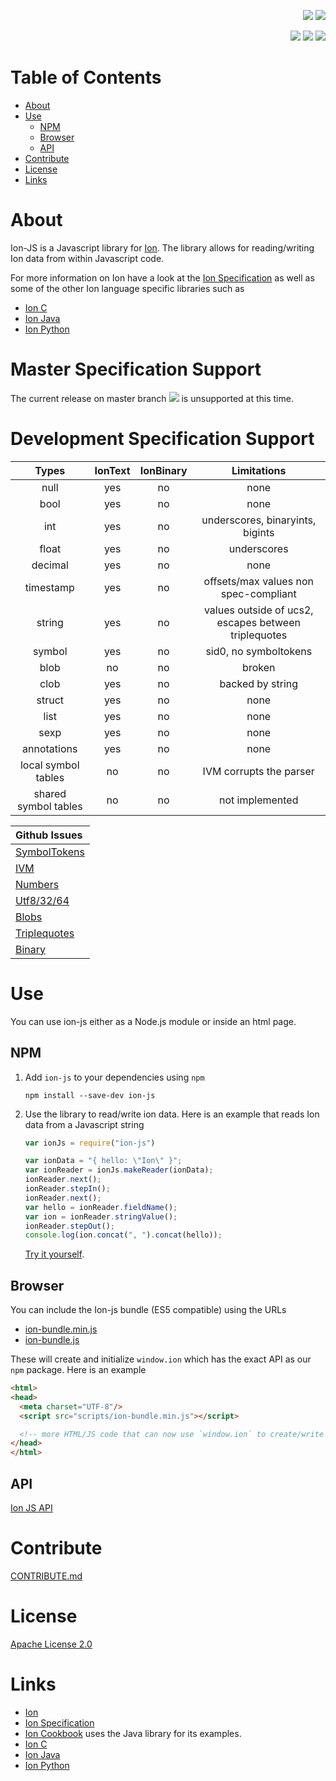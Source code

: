 <p align="right">
 <a title="npm-version" href="https://www.npmjs.com/package/ion-js"><img src="https://img.shields.io/npm/v/ion-js.svg"/></a>
 <a title="license" href="https://github.com/amzn/ion-js/blob/master/LICENSE"><img src="https://img.shields.io/hexpm/l/plug.svg"/></a>

</p>
<p align="right">
 <a title="travis" href="https://travis-ci.org/amzn/ion-js"><img src="https://api.travis-ci.org/amzn/ion-js.svg?branch=master"/></a>
 <a title="docs" href="https://amzn.github.io/ion-js/api/index.html"><img src="https://img.shields.io/badge/docs-api-green.svg?style=flat-square"/></a>
 <a title="semantic-release" href="https://github.com/amzn/ion-js/releases"><img src="https://img.shields.io/badge/%20%20%F0%9F%93%A6%F0%9F%9A%80-semantic--release-e10079.svg?style=flat-square"/></a>
</p>

# Table of Contents 

* [About](#about)
* [Use](#use)
  * [NPM](#npm)
  * [Browser](#browser)
  * [API](#api)
* [Contribute](#contribute)
* [License](#license)
* [Links](#links)

# About 

Ion-JS is a Javascript library for [Ion](https://amzn.github.io/ion-docs/). The library allows for reading/writing Ion 
data from within Javascript code. 

For more information on Ion have a look at the [Ion Specification](https://amzn.github.io/ion-docs/spec.html) as well as some of the other Ion language specific libraries such as 

* [Ion C](https://github.com/amzn/ion-c)
* [Ion Java](https://github.com/amzn/ion-java)
* [Ion Python](https://github.com/amzn/ion-python)

# Master Specification Support
The current release on master branch  <a title="npm-version" href="https://www.npmjs.com/package/ion-js"><img src="https://img.shields.io/npm/v/ion-js.svg"/></a> 
is unsupported at this time.

# Development Specification Support

| Types        | IonText | IonBinary | Limitations  |
|:-------------:|:-------------:|:-------------:|:-------------:|
| null      | yes | no      | none |
| bool      | yes      | no      |   none |
| int | yes      | no      |    underscores, binaryints, bigints |
| float | yes      | no      |    underscores |
| decimal | yes      | no      |    none |
| timestamp | yes      | no      |    offsets/max values non spec-compliant |
| string | yes      | no      |    values outside of ucs2, escapes between triplequotes |
| symbol | yes      | no      |    sid0, no symboltokens |
| blob | no      | no      |    broken |
| clob | yes      | no      |    backed by string |
| struct | yes      | no      |    none |
| list | yes      | no      |    none |
| sexp | yes      | no      |    none |
| annotations | yes      | no      |    none |
| local symbol tables | no      | no      |    IVM corrupts the parser |
| shared symbol tables | no      | no      |    not implemented |

| Github Issues |
|:-------------|
| [SymbolTokens](https://github.com/amzn/ion-js/issues/121) |
| [IVM](https://github.com/amzn/ion-js/issues/122) |
| [Numbers](https://github.com/amzn/ion-js/issues/123) |
| [Utf8/32/64](https://github.com/amzn/ion-js/issues/124) |
| [Blobs](https://github.com/amzn/ion-js/issues/125) |
| [Triplequotes](https://github.com/amzn/ion-js/issues/126) |
| [Binary](https://github.com/amzn/ion-js/issues/131) |

# Use

You can use ion-js either as a Node.js module or inside an html page. 

## NPM

1. Add `ion-js` to your dependencies using `npm`
    ```
    npm install --save-dev ion-js
    ```
1. Use the library to read/write ion data. Here is an example that reads Ion data from a Javascript string
    ```javascript
    var ionJs = require("ion-js")

    var ionData = "{ hello: \"Ion\" }"; 
    var ionReader = ionJs.makeReader(ionData); 
    ionReader.next(); 
    ionReader.stepIn(); 
    ionReader.next(); 
    var hello = ionReader.fieldName(); 
    var ion = ionReader.stringValue(); 
    ionReader.stepOut(); 
    console.log(ion.concat(", ").concat(hello));
    ```
    [Try it yourself](https://npm.runkit.com/ion-js). 

## Browser

You can include the Ion-js bundle (ES5 compatible) using the URLs 

* [ion-bundle.min.js](https://amzn.github.io/ion-js/browser/scripts/ion-bundle.min.js)
* [ion-bundle.js](https://amzn.github.io/ion-js/browser/scripts/ion-bundle.js)

These will create and initialize `window.ion` which has the exact API as our `npm` package. Here is an example 

```html
<html>
<head>
  <meta charset="UTF-8"/>
  <script src="scripts/ion-bundle.min.js"></script>

  <!-- more HTML/JS code that can now use `window.ion` to create/write Ion -->
</head>
</html>
```

## API 

[Ion JS API](https://amzn.github.io/ion-js/api/)

# Contribute

[CONTRIBUTE.md](CONTRIBUTE.md)

# License

[Apache License 2.0](LICENSE)

# Links

* [Ion](https://amzn.github.io/ion-docs/)
* [Ion Specification](https://amzn.github.io/ion-docs/spec.html)
* [Ion Cookbook](https://amzn.github.io/ion-docs/cookbook.html) uses the Java library for its examples. 
* [Ion C](https://github.com/amzn/ion-c)
* [Ion Java](https://github.com/amzn/ion-java)
* [Ion Python](https://github.com/amzn/ion-python)
